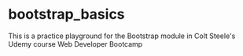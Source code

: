 # bootstrap_basics
This is a practice playground for the Bootstrap module in Colt Steele's Udemy course Web Developer Bootcamp
